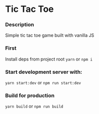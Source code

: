 # Tic Tac Toe

### Description
Simple tic tac toe game built with vanilla JS

### First

Install deps from project root `yarn` or `npm i`

### Start development server with:

`yarn start:dev` or `npm run start:dev`

### Build for production

`yarn build` or `npm run build`